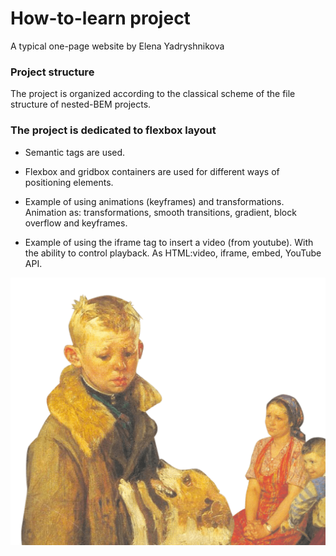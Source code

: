 # How-to-learn project
A typical one-page website by Elena Yadryshnikova

### Project structure
The project is organized according to the classical scheme of the file structure of nested-BEM projects.

### The project is dedicated to flexbox layout
* Semantic tags are used.

* Flexbox and gridbox containers are used for different ways of positioning elements. 

* Example of using animations (keyframes) and transformations. Animation as: transformations, smooth transitions, gradient, block overflow and keyframes.

* Example of using the iframe tag to insert a video (from youtube). With the ability to control playback. As HTML:video, iframe, embed, YouTube API. 

![Project image](https://github.com/ELNDRY/how-to-learn/raw/main/images/two_again.png)
